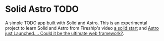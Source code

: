 # Solid Astro TODO

A simple TODO app built with Solid and Astro. This is an experimental project to learn Solid and Astro from Fireship's video [a solid start](https://www.youtube.com/watch?v=DVWu2b7mvFg) and [Astro just Launched.... Could it be the ultimate web framework?](https://www.youtube.com/watch?v=gxBkghlglTg).
